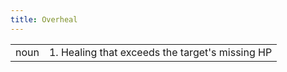 ```yaml
---
title: Overheal
---
```

| | |
| --- | --- |
| noun | 1.  	Healing that exceeds the target's missing HP	|
